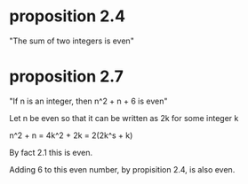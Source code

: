 # proposition 2.4
"The sum of two integers is even"

# proposition 2.7
"If n is an integer, then n^2 + n + 6 is even"

Let n be even so that it can be written as 2k for some integer k

n^2 + n = 4k^2 + 2k = 2(2k^s + k)

By fact 2.1 this is even.

Adding 6 to this even number, by propisition 2.4, is also even.
